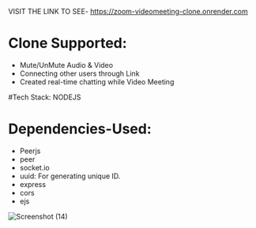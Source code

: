 VISIT THE LINK TO SEE- https://zoom-videomeeting-clone.onrender.com

# Clone Supported:
- Mute/UnMute Audio & Video
- Connecting other users through Link
- Created real-time chatting while Video Meeting

#Tech Stack: NODEJS

# Dependencies-Used:
- Peerjs
- peer
- socket.io
- uuid: For generating unique ID.
- express
- cors
- ejs

![Screenshot (14)](https://github.com/Kris248/ZOOM-CLONE/assets/92295923/127b0c90-7082-4e20-8712-86eae9db28dc)
